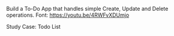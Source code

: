 Build a To-Do App that handles simple Create, Update and Delete operations.
Font:  https://youtu.be/4RWFvXDUmjo

Study Case: Todo List

